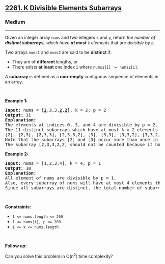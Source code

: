 <h2><a href="https://leetcode.com/problems/k-divisible-elements-subarrays/">2261. K Divisible Elements Subarrays</a></h2><h3>Medium</h3><hr><div bis_skin_checked="1"><p>Given an integer array <code>nums</code> and two integers <code>k</code> and <code>p</code>, return <em>the number of <strong>distinct subarrays,</strong> which have <strong>at most</strong></em> <code>k</code> <em>elements </em>that are <em>divisible by</em> <code>p</code>.</p>

<p>Two arrays <code>nums1</code> and <code>nums2</code> are said to be <strong>distinct</strong> if:</p>

<ul>
	<li>They are of <strong>different</strong> lengths, or</li>
	<li>There exists <strong>at least</strong> one index <code>i</code> where <code>nums1[i] != nums2[i]</code>.</li>
</ul>

<p>A <strong>subarray</strong> is defined as a <strong>non-empty</strong> contiguous sequence of elements in an array.</p>

<p>&nbsp;</p>
<p><strong class="example">Example 1:</strong></p>

<pre><strong>Input:</strong> nums = [<u><strong>2</strong></u>,3,3,<u><strong>2</strong></u>,<u><strong>2</strong></u>], k = 2, p = 2
<strong>Output:</strong> 11
<strong>Explanation:</strong>
The elements at indices 0, 3, and 4 are divisible by p = 2.
The 11 distinct subarrays which have at most k = 2 elements divisible by 2 are:
[2], [2,3], [2,3,3], [2,3,3,2], [3], [3,3], [3,3,2], [3,3,2,2], [3,2], [3,2,2], and [2,2].
Note that the subarrays [2] and [3] occur more than once in nums, but they should each be counted only once.
The subarray [2,3,3,2,2] should not be counted because it has 3 elements that are divisible by 2.
</pre>

<p><strong class="example">Example 2:</strong></p>

<pre><strong>Input:</strong> nums = [1,2,3,4], k = 4, p = 1
<strong>Output:</strong> 10
<strong>Explanation:</strong>
All element of nums are divisible by p = 1.
Also, every subarray of nums will have at most 4 elements that are divisible by 1.
Since all subarrays are distinct, the total number of subarrays satisfying all the constraints is 10.
</pre>

<p>&nbsp;</p>
<p><strong>Constraints:</strong></p>

<ul>
	<li><code>1 &lt;= nums.length &lt;= 200</code></li>
	<li><code>1 &lt;= nums[i], p &lt;= 200</code></li>
	<li><code>1 &lt;= k &lt;= nums.length</code></li>
</ul>

<p>&nbsp;</p>
<p><strong>Follow up:</strong></p>

<p>Can you solve this problem in O(n<sup>2</sup>) time complexity?</p>
</div>